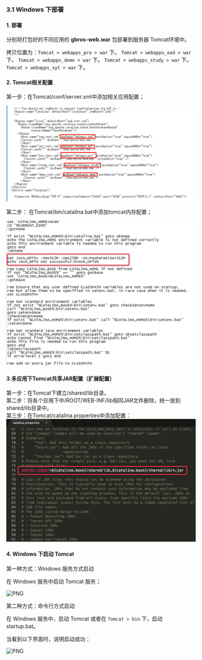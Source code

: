 ### 3.1 Windows 下部署

#### 1. 部署

分别将打包好的不同应用的 **gbros-web.war** 包部署到服务器 Tomcat环境中。

拷贝位置为：`Tomcat > webapps_pro > war` 下。
          `Tomcat > webapps_ead > war` 下。
          `Tomcat > webapps_demo > war` 下。
          `Tomcat > webapps_study > war` 下。
          `Tomcat > webapps_xyt > war` 下。

#### 2. Tomcat相关配置

第一步：在Tomcat/conf/server.xml中添加相关应用配置；

![PNG](..\images\tomcat\11.png)

第二步： 在Tomcat/bin/catalina.bat中添加tomcat内存配置；

![PNG](..\images\tomcat\12.png)

#### 3.多应用下Tomcat共享JAR配置（扩展配置）
第一步：在Tomcat下建立/shared/lib目录。  
第二步：将各个应用下中/ROOT/WEB-INF/lib相同JAR文件删除，统一放到shared/lib目录中。  
第三步：在Tomcat/catalina.prpperties中添加配置：
![PNG](..\images\tomcat\13.png)

#### 4. Windows 下启动 Tomcat

第一种方式：Windows 服务方式启动

在 Windows 服务中启动 Tomcat 服务；

![PNG](..\images\tomcat\2.png)

第二种方式：命令行方式启动

在 Windows 服务中，启动 Tomcat 或者在 `Tomcat > bin` 下，启动 startup.bat。

当看到以下界面时，说明启动成功：

![PNG](..\images\tomcat\4.png)



